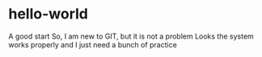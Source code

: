 # hello-world
A good start
So, I am new to GIT, but it is not a problem
Looks the system works properly and I just need a bunch of practice
